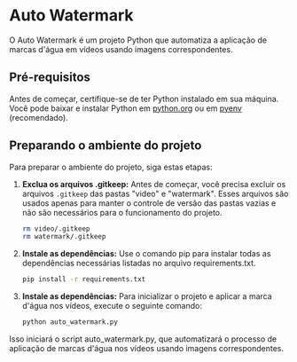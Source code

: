 # Auto Watermark

O Auto Watermark é um projeto Python que automatiza a aplicação de marcas d'água em vídeos usando imagens correspondentes.

## Pré-requisitos

Antes de começar, certifique-se de ter Python instalado em sua máquina. Você pode baixar e instalar Python em [python.org](https://www.python.org/) ou em [pyenv](https://github.com/pyenv/pyenv) (recomendado).

## Preparando o ambiente do projeto

Para preparar o ambiente do projeto, siga estas etapas:

1. **Exclua os arquivos .gitkeep:**
   Antes de começar, você precisa excluir os arquivos `.gitkeep` das pastas "video" e "watermark". Esses arquivos são usados apenas para manter o controle de versão das pastas vazias e não são necessários para o funcionamento do projeto.

   ```bash
   rm video/.gitkeep
   rm watermark/.gitkeep

2. **Instale as dependências:**
   Use o comando pip para instalar todas as dependências necessárias listadas no arquivo requirements.txt.

   ```bash
   pip install -r requirements.txt

3. **Instale as dependências:**
   Para inicializar o projeto e aplicar a marca d'água nos vídeos, execute o seguinte comando:

   ```bash
   python auto_watermark.py


Isso iniciará o script auto_watermark.py, que automatizará o processo de aplicação de marcas d'água nos vídeos usando imagens correspondentes.